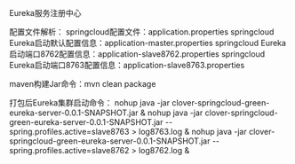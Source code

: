 Eureka服务注册中心

配置文件解析：
springcloud配置文件：application.properties
springcloud Eureka启动默认配置信息：application-master.properties
springcloud Eureka启动端口8762配置信息：application-slave8762.properties
springcloud Eureka启动端口8763配置信息：application-slave8763.properties

maven构建Jar命令：mvn clean package

打包后Eureka集群启动命令：
nohup java -jar clover-springcloud-green-eureka-server-0.0.1-SNAPSHOT.jar &
nohup java -jar clover-springcloud-green-eureka-server-0.0.1-SNAPSHOT.jar --spring.profiles.active=slave8763 > log8763.log &
nohup java -jar clover-springcloud-green-eureka-server-0.0.1-SNAPSHOT.jar --spring.profiles.active=slave8762 > log8762.log &
